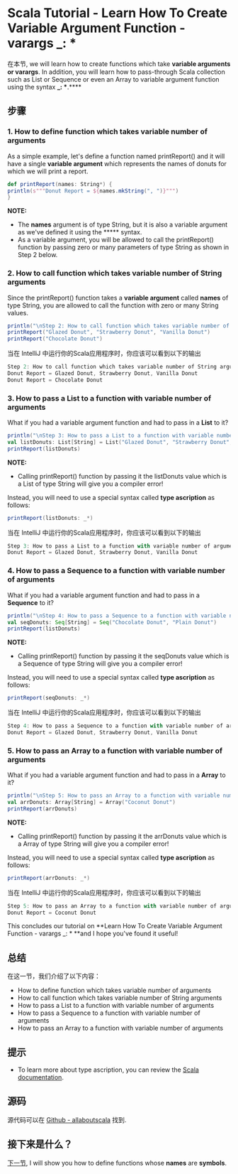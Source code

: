 # Scala Tutorial - Learn How To Create Variable Argument Function - varargs _: *

在本节, we will learn how to create functions which take **variable arguments or varargs**. In addition, you will learn how to pass-through Scala collection such as List or Sequence or even an Array to variable argument function using the syntax **_: \***.****

## 步骤

### 1. How to define function which takes variable number of arguments

As a simple example, let's define a function named printReport() and it will have a single **variable argument** which represents the names of donuts for which we will print a report.

```scala
def printReport(names: String*) {
println(s"""Donut Report = ${names.mkString(", ")}""")
}

```

**NOTE:**

- The **names** argument is of type String, but it is also a variable argument as we've defined it using the ***** syntax.
- As a variable argument, you will be allowed to call the printReport() function by passing zero or many parameters of type String as shown in Step 2 below.

### 2. How to call function which takes variable number of String arguments

Since the printReport() function takes a **variable argument** called **names** of type String, you are allowed to call the function with zero or many String values.

```scala
println("\nStep 2: How to call function which takes variable number of String arguments")
printReport("Glazed Donut", "Strawberry Donut", "Vanilla Donut")
printReport("Chocolate Donut")

```

当在 IntelliJ 中运行你的Scala应用程序时，你应该可以看到以下的输出

```scala
Step 2: How to call function which takes variable number of String arguments
Donut Report = Glazed Donut, Strawberry Donut, Vanilla Donut
Donut Report = Chocolate Donut

```

 

### 3. How to pass a List to a function with variable number of arguments

What if you had a variable argument function and had to pass in a **List** to it?

```scala
println("\nStep 3: How to pass a List to a function with variable number of arguments")
val listDonuts: List[String] = List("Glazed Donut", "Strawberry Donut", "Vanilla Donut")
printReport(listDonuts)

```

**NOTE:**

- Calling printReport() function by passing it the listDonuts value which is a List of type String will give you a compiler error!

Instead, you will need to use a special syntax called **type ascription** as follows:

```scala
printReport(listDonuts: _*)

```

当在 IntelliJ 中运行你的Scala应用程序时，你应该可以看到以下的输出

```scala
Step 3: How to pass a List to a function with variable number of arguments
Donut Report = Glazed Donut, Strawberry Donut, Vanilla Donut

```

 

### 4. How to pass a Sequence to a function with variable number of arguments

What if you had a variable argument function and had to pass in a **Sequence** to it?

```scala
println("\nStep 4: How to pass a Sequence to a function with variable number of arguments")
val seqDonuts: Seq[String] = Seq("Chocolate Donut", "Plain Donut")
printReport(listDonuts)

```

**NOTE:**

- Calling printReport() function by passing it the seqDonuts value which is a Sequence of type String will give you a compiler error!

Instead, you will need to use a special syntax called **type ascription** as follows:

```scala
printReport(seqDonuts: _*)

```

当在 IntelliJ 中运行你的Scala应用程序时，你应该可以看到以下的输出

```scala
Step 4: How to pass a Sequence to a function with variable number of arguments
Donut Report = Glazed Donut, Strawberry Donut, Vanilla Donut

```

 

### 5. How to pass an Array to a function with variable number of arguments

What if you had a variable argument function and had to pass in a **Array** to it?

```scala
println("\nStep 5: How to pass an Array to a function with variable number of arguments")
val arrDonuts: Array[String] = Array("Coconut Donut")
printReport(arrDonuts)

```

**NOTE:**

- Calling printReport() function by passing it the arrDonuts value which is a Array of type String will give you a compiler error!

Instead, you will need to use a special syntax called **type ascription** as follows:

```scala
printReport(arrDonuts: _*)

```

当在 IntelliJ 中运行你的Scala应用程序时，你应该可以看到以下的输出

```scala
Step 5: How to pass an Array to a function with variable number of arguments
Donut Report = Coconut Donut

```

This concludes our tutorial on **Learn How To Create Variable Argument Function - varargs _: \* **and I hope you've found it useful!

 

## 总结

在这一节，我们介绍了以下内容：

- How to define function which takes variable number of arguments
- How to call function which takes variable number of String arguments
- How to pass a List to a function with variable number of arguments
- How to pass a Sequence to a function with variable number of arguments
- How to pass an Array to a function with variable number of arguments

## 提示

- To learn more about type ascription, you can review the [Scala documentation](http://docs.scala-lang.org/style/types.html).

## 源码

源代码可以在 [Github - allaboutscala](https://github.com/nadimbahadoor/allaboutscala) 找到.

 

## 接下来是什么？

[下一节](http://allaboutscala.com/tutorials/chapter-3-beginner-tutorial-using-functions-scala/scala-tutorial-learn-create-functions-symbols/), I will show you how to define functions whose **names** are **symbols**.
